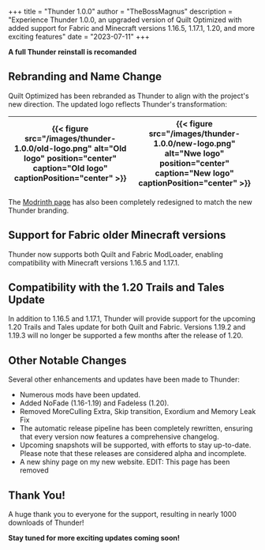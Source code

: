 +++
title = "Thunder 1.0.0"
author = "TheBossMagnus"
description = "Experience Thunder 1.0.0, an upgraded version of Quilt Optimized with added support for Fabric and Minecraft versions 1.16.5, 1.17.1, 1.20, and more exciting features"
date = "2023-07-11"
+++

**A full Thunder reinstall is recomanded**
## Rebranding and Name Change
Quilt Optimized has been rebranded as Thunder to align with the project's new direction. The updated logo reflects Thunder's transformation:

|{{< figure src="/images/thunder-1.0.0/old-logo.png" alt="Old logo" position="center" caption="Old logo" captionPosition="center" >}} | {{< figure src="/images/thunder-1.0.0/new-logo.png" alt="Nwe logo" position="center" caption="New logo" captionPosition="center" >}} |
-|-

The [Modrinth page](https://modrinth.com/modpack/Thunder) has also been completely redesigned to match the new Thunder branding.

## Support for Fabric older Minecraft versions
Thunder now supports both Quilt and Fabric ModLoader, enabling compatibility with Minecraft versions 1.16.5 and 1.17.1.

## Compatibility with the 1.20 Trails and Tales Update
In addition to 1.16.5 and 1.17.1, Thunder will provide support for the upcoming 1.20 Trails and Tales update for both Quilt and Fabric. Versions 1.19.2 and 1.19.3 will no longer be supported a few months after the release of 1.20.

## Other Notable Changes
Several other enhancements and updates have been made to Thunder:

* Numerous mods have been updated.
* Added NoFade (1.16-1.19) and Fadeless (1.20).
* Removed MoreCulling Extra, Skip transition, Exordium and Memory Leak Fix
* The automatic release pipeline has been completely rewritten, ensuring that every version now features a comprehensive changelog.
* Upcoming snapshots will be supported, with efforts to stay up-to-date. Please note that these releases are considered alpha and incomplete.
* A new shiny page on my new website. EDIT: This page has been removed

## Thank You!
A huge thank you to everyone for the support, resulting in nearly 1000 downloads of Thunder!

**Stay tuned for more exciting updates coming soon!**

